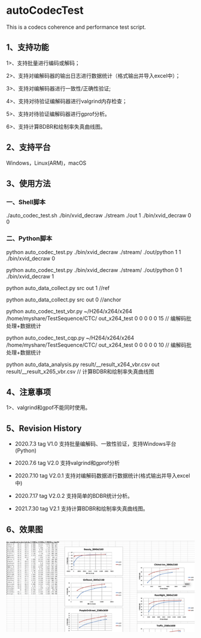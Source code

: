 # autoCodecTest
This is a codecs coherence and performance test script. 

## 1、支持功能

1>、支持批量进行编码或解码；

2>、支持对编解码器的输出日志进行数据统计（格式输出并导入excel中）；

3>、支持对编解码器进行一致性/正确性验证;

4>、支持对待验证编解码器进行valgrind内存检查；

5>、支持对待验证编解码器进行gprof分析。 

6>、支持计算BDBR和绘制率失真曲线图。

## 2、支持平台
Windows，Linux(ARM)，macOS

## 3、使用方法

### 一、Shell脚本
./auto_codec_test.sh ./bin/xvid_decraw ./stream  ./out 1 ./bin/xvid_decraw  0 0


### 二、Python脚本
python auto_codec_test.py  ./bin/xvid_decraw  ./stream/ ./out/python  1 1 ./bin/xvid_decraw  0

python auto_codec_test.py  ./bin/xvid_decraw  ./stream/ ./out/python  0 1 ./bin/xvid_decraw  1

python auto_data_collect.py  src  out 1   //ref

python auto_data_collect.py  src  out 0   //anchor

python auto_codec_test_vbr.py ~/H264/x264/x264 /home/myshare/TestSequence/CTC/ out_x264_test 0  0 0 0 0 15 // 编解码批处理+数据统计

python auto_codec_test_cqp.py ~/H264/x264/x264 /home/myshare/TestSequence/CTC/ out_x264_test 0 0 0 0 0 10 // 编解码批处理+数据统计

python auto_data_analysis.py result/__result_x264_vbr.csv out result/__result_x265_vbr.csv  // 计算BDBR和绘制率失真曲线图

## 4、注意事项

1>、valgrind和gpof不能同时使用。

## 5、Revision History

-  2020.7.3   tag V1.0      支持批量编解码、一致性验证，支持Windows平台(Python)

-  2020.7.6   tag V2.0      支持valgrind和gprof分析

-  2020.7.10  tag V2.0.1  支持对编解码数据进行数据统计(格式输出并导入excel中)

-  2020.7.17  tag V2.0.2  支持简单的BDBR统计分析。

-  2021.7.30  tag V2.1     支持计算BDBR和绘制率失真曲线图。

## 6、效果图
![image](https://github.com/soaringleefighting/autoCodecTest/blob/master/RD-curve.png)

